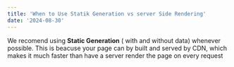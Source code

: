 ```yaml
---
title: 'When to Use Statik Generation vs server Side Rendering'
date: '2024-08-30'
---
```


We recomend using **Static Generation** ( with and without data) whenever possible.
This is beacuse your page can by built and served by CDN, which makes it much faster than have a server render the page on every request

